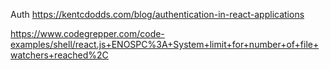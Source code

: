 Auth
https://kentcdodds.com/blog/authentication-in-react-applications

https://www.codegrepper.com/code-examples/shell/react.js+ENOSPC%3A+System+limit+for+number+of+file+watchers+reached%2C